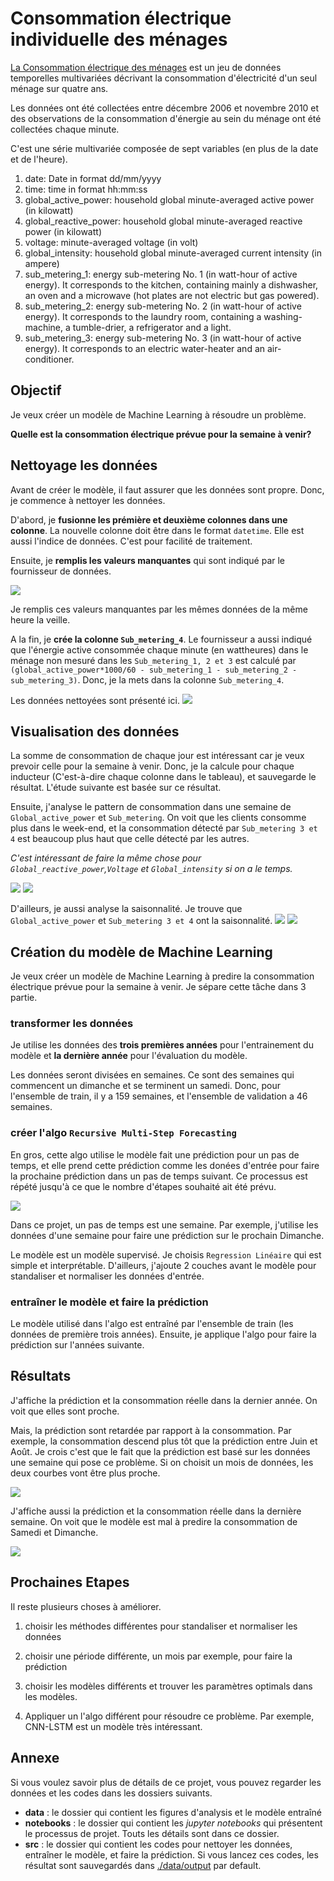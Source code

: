 # Consommation électrique individuelle des ménages

[La Consommation électrique des ménages](https://archive.ics.uci.edu/ml/datasets/Individual+household+electric+power+consumption) est un jeu de données temporelles multivariées décrivant la consommation d'électricité d'un seul ménage sur quatre ans.

Les données ont été collectées entre décembre 2006 et novembre 2010 et des observations de la consommation d'énergie au sein du ménage ont été collectées chaque minute.

C'est une série multivariée composée de sept variables (en plus de la date et de l'heure).

1. date: Date in format dd/mm/yyyy 
2. time: time in format hh:mm:ss 
3. global_active_power: household global minute-averaged active power (in kilowatt) 
4. global_reactive_power: household global minute-averaged reactive power (in kilowatt) 
5. voltage: minute-averaged voltage (in volt) 
6. global_intensity: household global minute-averaged current intensity (in ampere) 
7. sub_metering_1: energy sub-metering No. 1 (in watt-hour of active energy). It corresponds to the kitchen, containing mainly a dishwasher, an oven and a microwave (hot plates are not electric but gas powered). 
8. sub_metering_2: energy sub-metering No. 2 (in watt-hour of active energy). It corresponds to the laundry room, containing a washing-machine, a tumble-drier, a refrigerator and a light. 
9. sub_metering_3: energy sub-metering No. 3 (in watt-hour of active energy). It corresponds to an electric water-heater and an air-conditioner.

## Objectif

Je veux créer un modèle de Machine Learning à résoudre un problème.

**Quelle est la consommation électrique prévue pour la semaine à venir?** 

## Nettoyage les données
Avant de créer le modèle, il faut assurer que les données sont propre. Donc, je commence à nettoyer les données.

D'abord, je **fusionne les prémière et deuxième colonnes dans une colonne**. La nouvelle colonne doit être dans le format `datetime`. Elle est aussi l'indice de données. C'est pour facilité de traitement.

Ensuite, je **remplis les valeurs manquantes** qui sont indiqué par le fournisseur de données.

<img src="./data/output/images/missing_value.png">

Je remplis ces valeurs manquantes par les mêmes données de la même heure la veille.

A la fin, je **crée la colonne `Sub_metering_4`**. Le fournisseur a aussi indiqué que l'énergie active consommée chaque minute (en wattheures) dans le ménage non mesuré dans les `Sub_metering_1, 2 et 3` est calculé par `(global_active_power*1000/60 - sub_metering_1 - sub_metering_2 - sub_metering_3)`. Donc, je la mets dans la colonne `Sub_metering_4`.

Les données nettoyées sont présenté ici.
<img src="./data/output/images/cleaned_data.png">

## Visualisation des données

La somme de consommation de chaque jour est intéressant car je veux prevoir celle pour la semaine à venir. Donc, je la calcule pour chaque inducteur (C'est-à-dire chaque colonne dans le tableau), et sauvegarde le résultat. L'étude suivante est basée sur ce résultat.

Ensuite, j'analyse le pattern de consommation dans une semaine de `Global_active_power` et `Sub_metering`. On voit que les clients consomme plus dans le week-end, et la consommation détecté par `Sub_metering 3 et 4` est beaucoup plus haut que celle détecté par les autres. 

*C'est intéressant de faire la même chose pour `Global_reactive_power`,`Voltage` et `Global_intensity` si on a le temps.*

![](./data/output/images/gap_days_all_weeks.png) ![](./data/output/images/sub_metering_days_all_weeks.png)  

D'ailleurs, je aussi analyse la saisonnalité. Je trouve que `Global_active_power` et `Sub_metering 3 et 4` ont la saisonnalité.
![](./data/output/images/gap_days_all_years.png)
![](./data/output/images/sub_metering_days_all_years.png)

## Création du modèle de Machine Learning

Je veux créer un modèle de Machine Learning à predire la consommation électrique prévue pour la semaine à venir. Je sépare cette tâche dans 3 partie.

### transformer les données

Je utilise les données des **trois premières années** pour l'entrainement du modèle et **la dernière année** pour l'évaluation du modèle.

Les données seront divisées en semaines. Ce sont des semaines qui commencent un dimanche et se terminent un samedi. Donc, pour l'ensemble de train, il y a 159 semaines, et l'ensemble de validation a 46 semaines.

### créer l'algo `Recursive Multi-Step Forecasting`

En gros, cette algo utilise le modèle fait une prédiction pour un pas de temps, et elle prend cette prédiction comme les donées d'entrée pour faire la prochaine prédiction dans un pas de temps suivant. Ce processus est répété jusqu'à ce que le nombre d'étapes souhaité ait été prévu.

![](./data/output/images/algo.png)

Dans ce projet, un pas de temps est une semaine. Par exemple, j'utilise les données d'une semaine pour faire une prédiction sur le prochain Dimanche. 

Le modèle est un modèle supervisé. Je choisis `Regression Linéaire` qui est simple et interprétable. D'ailleurs, j'ajoute 2 couches avant le modèle pour standaliser et normaliser les données d'entrée.

### entraîner le modèle et faire la prédiction

Le modèle utilisé dans l'algo est entraîné par l'ensemble de train (les données de première trois années). Ensuite, je applique l'algo pour faire la prédiction sur l'années suivante.

## Résultats

J'affiche la prédiction et la consommation réelle dans la dernier année. On voit que elles sont proche. 

Mais, la prédiction sont retardée par rapport à la consommation. Par exemple, la consommation descend plus tôt que la prédiction entre Juin et Août. Je crois c'est que le fait que la prédiction est basé sur les données une semaine qui pose ce problème. Si on choisit un mois de données, les deux courbes vont être plus proche. 

![](./data/output/images/pred_year.png)

J'affiche aussi la prédiction et la consommation réelle dans la dernière semaine. On voit que le modèle est mal à predire la consommation de Samedi et Dimanche.

![](./data/output/images/pred_week.png)

## Prochaines Etapes

Il reste plusieurs choses à améliorer.

1. choisir les méthodes différentes pour standaliser et normaliser les données

2. choisir une période différente, un mois par exemple, pour faire la prédiction

3. choisir les modèles différents et trouver les paramètres optimals dans les modèles.

4. Appliquer un l'algo différent pour résoudre ce problème. Par exemple, CNN-LSTM est un modèle très intéressant.

## Annexe

Si vous voulez savoir plus de détails de ce projet, vous pouvez regarder les données et les codes dans les dossiers suivants.

* **data** : le dossier qui contient les figures d'analysis et le modèle entraîné
* **notebooks** : le dossier qui contient les *jupyter notebooks* qui présentent le processus de projet. Touts les détails sont dans ce dossier.
* **src** : le dossier qui contient les codes pour nettoyer les données, entraîner le modèle, et faire la prédiction. Si vous lancez ces codes, les résultat sont sauvegardés dans [./data/output](./data/output) par default.